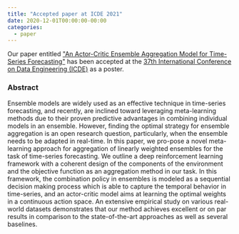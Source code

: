 ```yaml
---
title: "Accepted paper at ICDE 2021"
date: 2020-12-01T00:00:00-00:00
categories:
  - paper
---
```


Our paper entitled ["An Actor-Critic Ensemble Aggregation Model for Time-Series Forecasting"](/assets/publications/ICDE21.pdf) has been accepted at the [37th International Conference on Data Engineering (ICDE)](https://icde2023.ics.uci.edu/) as a poster.

### Abstract
Ensemble models are widely used as an effective technique in time-series forecasting, and recently, are inclined toward leveraging meta-learning methods due to their proven predictive advantages in combining individual models in an ensemble. However, finding the optimal strategy for ensemble aggregation is an open research question, particularly, when the ensemble needs to be adapted in real-time. In this paper, we pro-pose a novel meta-learning approach for aggregation of linearly weighted ensembles for the task of time-series forecasting. We outline a deep reinforcement learning framework with a coherent design of the components of the environment and the objective function as an aggregation method in our task. In this framework, the combination policy in ensembles is modeled as a sequential decision making process which is able to capture the temporal behavior in time-series, and an actor-critic model aims at learning the optimal weights in a continuous action space. An extensive empirical study on various real-world datasets demonstrates that our method achieves excellent or on par results in comparison to the state-of-the-art approaches as well as several baselines.
